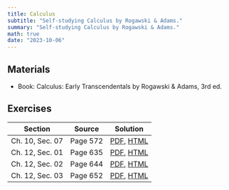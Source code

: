 ```yaml
---
title: Calculus
subtitle: "Self-studying Calculus by Rogawski & Adams."
summary: "Self-studying Calculus by Rogawski & Adams."
math: true
date: "2023-10-06"
---
```


## Materials
- Book: Calculus: Early Transcendentals by Rogawski & Adams, 3rd ed.


## Exercises

| Section        | Source    | Solution |
|---------------- |-----------|---------|
| Ch. 10, Sec. 07 | Page 572 | [PDF](./ch10-sec07_sol.pdf), [HTML](/rog-adam-post/ch10-sec07)|
| Ch. 12, Sec. 01 | Page 635 | [PDF](./ch12-sec01_sol.pdf), [HTML](/rog-adam-post/ch12-sec01)|
| Ch. 12, Sec. 02 | Page 644 | [PDF](./ch12-sec02_sol.pdf), [HTML](/rog-adam-post/ch12-sec02)|
| Ch. 12, Sec. 03 | Page 652 | [PDF](./ch12-sec03_sol.pdf), [HTML](/rog-adam-post/ch12-sec03)|
